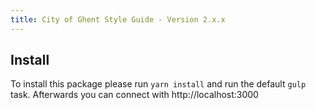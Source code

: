 ```yaml
---
title: City of Ghent Style Guide - Version 2.x.x 
---
```


## Install
To install this package please run `yarn install` and run the default `gulp` task.
Afterwards you can connect with http://localhost:3000

